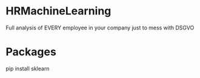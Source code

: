 # HRMachineLearning
Full analysis of EVERY employee in your company just to mess with DSGVO

# Packages
pip install sklearn

